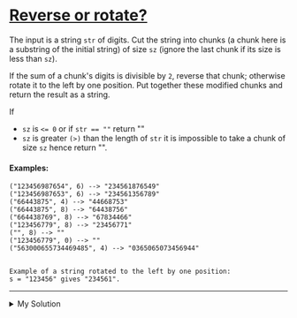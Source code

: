 # [Reverse or rotate?](https://www.codewars.com/kata/56b5afb4ed1f6d5fb0000991)

The input is a string `str` of digits. Cut the string into chunks (a chunk here is a substring of the initial string) of size `sz` (ignore the last chunk if its size is less than `sz`).

If the sum of a chunk's digits is divisible by `2`, reverse that chunk; otherwise rotate it to the left by one position. Put together these modified chunks and return the result as a string.

If

- `sz` is `<= 0` or if `str == ""` return ""
- `sz` is greater `(>)` than the length of `str` it is impossible to take a chunk of size `sz` hence return "".

#### Examples:

    ("123456987654", 6) --> "234561876549"
    ("123456987653", 6) --> "234561356789"
    ("66443875", 4) --> "44668753"
    ("66443875", 8) --> "64438756"
    ("664438769", 8) --> "67834466"
    ("123456779", 8) --> "23456771"
    ("", 8) --> ""
    ("123456779", 0) --> ""
    ("563000655734469485", 4) --> "0365065073456944"


    Example of a string rotated to the left by one position:
    s = "123456" gives "234561".

---

<details><summary>My Solution</summary>

```js
function revrot(str, sz) {
  if (sz <= 0 || str === '' || sz > str.length) return ''

  let chunks = []
  for (let i = 0; i < Math.floor(str.length / sz); i++) {
    chunks.push(str.slice(i * sz, (i + 1) * sz))
  }

  return chunks
    .map(chunk => {
      let chunkSum = chunk.split('').reduce((total, value) => (total += +value), 0)
      return chunkSum % 2 ? chunk.slice(1) + chunk[0] : [...chunk].reverse().join('')
    })
    .join('')
}
```

</details>

